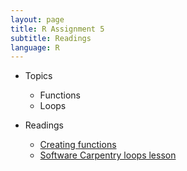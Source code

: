 ```yaml
---
layout: page
title: R Assignment 5
subtitle: Readings
language: R
---
```


* Topics

  * Functions
  * Loops

* Readings

  * [Creating functions](http://swcarpentry.github.io/r-novice-inflammation/02-func-R.html)
  * [Software Carpentry loops lesson](http://swcarpentry.github.io/r-novice-inflammation/03-loops-R.html)